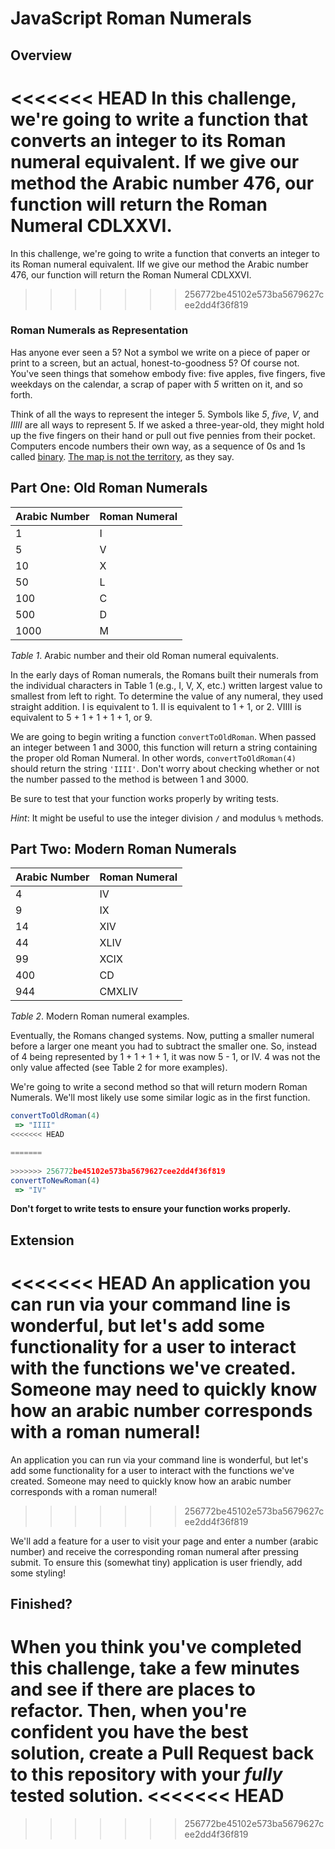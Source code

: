 # JavaScript Roman Numerals

## Overview

<<<<<<< HEAD
In this challenge, we're going to write a function that converts an integer to its Roman numeral equivalent. If we give our method the Arabic number 476, our function will return the Roman Numeral CDLXXVI.
=======
In this challenge, we're going to write a function that converts an integer to its Roman numeral equivalent. IIf we give our method the Arabic number 476, our function will return the Roman Numeral CDLXXVI.
>>>>>>> 256772be45102e573ba5679627cee2dd4f36f819

### Roman Numerals as Representation
Has anyone ever seen a 5? Not a symbol we write on a piece of paper or print to a screen, but an actual, honest-to-goodness 5?  Of course not. You've seen things that somehow embody five: five apples, five fingers, five weekdays on the calendar, a scrap of paper with *5* written on it, and so forth.

Think of all the ways to represent the integer 5.  Symbols like *5*, *five*, *V*, and *IIIII* are all ways to represent 5. If we asked a three-year-old, they might hold up the five fingers on their hand or pull out five pennies from their pocket. Computers encode numbers their own way, as a sequence of 0s and 1s called [binary](http://en.wikipedia.org/wiki/Binary_number).  [The map is not the territory](http://en.wikipedia.org/wiki/Map%E2%80%93territory_relation), as they say.

## Part One: Old Roman Numerals

| Arabic Number  | Roman Numeral |
| -------------- | ------------- |
| 1              | I             |
| 5              | V             |
| 10             | X             |
| 50             | L             |
| 100            | C             |
| 500            | D             |
| 1000           | M             |

*Table 1*. Arabic number and their old Roman numeral equivalents.

In the early days of Roman numerals, the Romans built their numerals from the individual characters in Table 1 (e.g., I, V, X, etc.) written largest value to smallest from left to right.  To determine the value of any numeral, they used straight addition.  I is equivalent to 1.  II is equivalent to 1 + 1, or 2.  VIIII is equivalent to 5 + 1 + 1 + 1 + 1, or 9.

We are going to begin writing a function `convertToOldRoman`.  When passed an integer between 1 and 3000, this function will return a string containing the proper old Roman Numeral.  In other words, `convertToOldRoman(4)` should return the string `'IIII'`.  Don't worry about checking whether or not the number passed to the method is between 1 and 3000.

Be sure to test that your function works properly by writing tests.

*Hint*: It might be useful to use the integer division `/` and modulus `%` methods.

## Part Two: Modern Roman Numerals

| Arabic Number | Roman Numeral |
| ------------- | ------------- |
| 4             | IV            |
| 9             | IX            |
| 14            | XIV           |
| 44            | XLIV          |
| 99            | XCIX          |
| 400           | CD            |
| 944           | CMXLIV        |

*Table 2*.  Modern Roman numeral examples.

Eventually, the Romans changed systems.  Now, putting a smaller numeral before a larger one meant you had to subtract the smaller one.  So, instead of 4 being represented by 1 + 1 + 1 + 1, it was now 5 - 1, or IV.  4 was not the only value affected (see Table 2 for more examples).

We're going to write a second method so that will return modern Roman Numerals. We'll most likely use some similar logic as in the first function.

```javascript
convertToOldRoman(4)
 => "IIII"
<<<<<<< HEAD

=======
 
>>>>>>> 256772be45102e573ba5679627cee2dd4f36f819
convertToNewRoman(4)
 => "IV"
```

**Don't forget to write tests to ensure your function works properly.**

## Extension
<<<<<<< HEAD
An application you can run via your command line is wonderful, but let's add some functionality for a user to interact with the functions we've created. Someone may need to quickly know how an arabic number corresponds with a roman numeral!
=======
An application you can run via your command line is wonderful, but let's add some functionality for a user to interact with the functions we've created. Someone may need to quickly know how an arabic number corresponds with a roman numeral! 
>>>>>>> 256772be45102e573ba5679627cee2dd4f36f819

We'll add a feature for a user to visit your page and enter a number (arabic number) and receive the corresponding roman numeral after pressing submit. To ensure this (somewhat tiny) application is user friendly, add some styling!

## Finished?

When you think you've completed this challenge, take a few minutes and see if there are places to refactor. Then, when you're confident you have the best solution, create a Pull Request back to this repository with your _fully_ tested solution.
<<<<<<< HEAD
=======


>>>>>>> 256772be45102e573ba5679627cee2dd4f36f819
